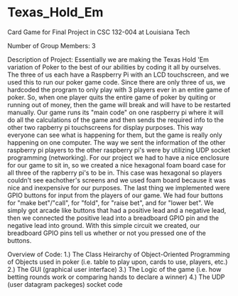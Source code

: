 # Texas_Hold_Em
Card Game for Final Project in CSC 132-004 at Louisiana Tech

Number of Group Members: 3

Description of Project:
    Essentially we are making the Texas Hold 'Em variation of Poker to the best of our abilities by coding it all by ourselves.
  The three of us each have a Raspberry Pi with an LCD touchscreen, and we used this to run our poker game code. Since there are only three of us,
  we hardcoded the program to only play with 3 players ever in an entire game of poker. So, when one player quits the entire game of poker by quiting
  or running out of money, then the game will break and will have to be restarted manually. Our game runs its "main code" on one raspberry pi where it
  will do all the calculations of the game and then sends the required info to the other two rapberry pi touchscreens for display purposes. This way
  everyone can see what is happening for them, but the game is really only happening on one computer. The way we sent the information of the other
  raspberry pi players to the other raspberry pi's were by utilizing UDP socket programming (networking). For our project we had to have a nice enclosure
  for our game to sit in, so we created a nice hexagonal foam board case for all three of the rapberry pi's to be in. This case was hexagonal so players
  couldn't see eachother's screens and we used foam board because it was nice and inexpensive for our purposes. The last thing we implemented were GPIO
  buttons for input from the players of our game. We had four buttons for "make bet"/"call", for "fold", for "raise bet", and for "lower bet".
  We simply got arcade like buttons that had a positive lead and a negative lead, then we connected the positive lead into a breadboard GPIO pin and the
  negative lead into ground. With this simple circuit we created, our breadboard GPIO pins tell us whether or not you pressed one of the buttons.

Overview of Code:
    1.) The Class Heirarchy of Object-Oriented Programming of Objects used in poker (i.e. table to play upon, cards to use, players,  etc.)
    2.) The GUI (graphical user interface)
    3.) The Logic of the game (i.e. how betting rounds work or comparing hands to declare a winner)
    4.) The UDP (user datagram packeges) socket code

